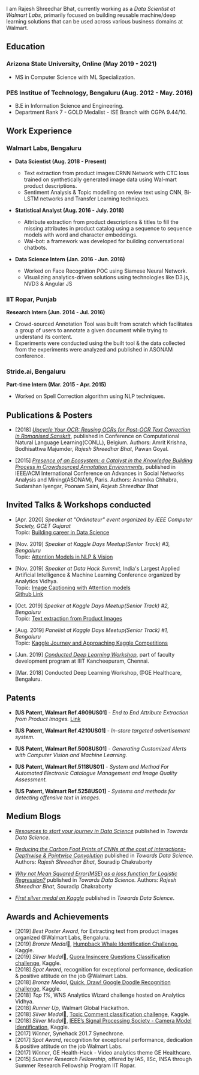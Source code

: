 I am Rajesh Shreedhar Bhat, currently working as a *Data Scientist at Walmart Labs*, primarily focused on building reusable machine/deep learning solutions that can be used across various business domains at Walmart.

## Education
### Arizona State University, Online (May 2019 - 2021)
* MS in Computer Science with ML Specialization.

### PES Institue of Technology, Bengaluru (Aug. 2012 - May. 2016)
* B.E in Information Science and Engineering.
* Department Rank 7 - GOLD Medalist - ISE Branch with CGPA 9.44/10.

## Work Experience
### Walmart Labs, Bengaluru
* **Data Scientist (Aug. 2018 - Present)**
    * Text extraction from product images:CRNN Network with CTC loss trained on synthetically generated image data using Wal-mart product descriptions.
    * Sentiment Analysis & Topic modelling on review text using CNN, Bi-LSTM networks and Transfer Learning techniques.

* **Statistical Analyst (Aug. 2016 - July. 2018)**
    * Attribute extraction from product descriptions & titles to fill the missing attributes in product catalog using a sequence to sequence models with word and character embeddings.
    * Wal-bot: a framework was developed for building conversational chatbots.

* **Data Science Intern (Jan. 2016 - Jun. 2016)**
    * Worked on Face Recognition POC using Siamese Neural Network.
    * Visualizing analytics-driven solutions using technologies like D3.js, NVD3 & Angular JS

### IIT Ropar, Punjab
**Research Intern (Jun. 2014 - Jul. 2016)**
* Crowd-sourced Annotation Tool was built from scratch which facilitates a group of users to annotate a given document while trying to understand
its content.
* Experiments were conducted using the built tool & the data collected from the experiments were analyzed and published in
ASONAM conference.

### Stride.ai, Bengaluru
**Part-time Intern (Mar. 2015 - Apr. 2015)**
* Worked on Spell Correction algorithm using NLP techniques.

## Publications & Posters
* [2018] [*Upcycle Your OCR: Reusing OCRs for Post-OCR Text Correction in Romanised Sanskrit*](http://aclweb.org/anthology/K18-1034), published in Conference on Computational Natural Language Learning(CONLL), Belgium.
Authors: Amrit Krishna, Bodhisattwa Majumder, *Rajesh Shreedhar Bhat*, Pawan Goyal. 

* [2015] [*Presence of an Ecosystem: a Catalyst in the Knowledge Building Process in Crowdsourced Annotation Environments*](http://dl.acm.org/citation.cfm?id=2809410), published in IEEE/ACM International Conference on Advances in Social Networks Analysis and Mining(ASONAM), Paris.
Authors: Anamika Chhabra, Sudarshan Iyengar, Poonam Saini, *Rajesh Shreedhar Bhat* 

## Invited Talks & Workshops conducted
* [Apr. 2020] *Speaker at "Ordinateur" event organized by IEEE Computer Society, GCET Gujarat* <br/>
Topic: [Building career in Data Science](https://www.linkedin.com/feed/update/urn:li:activity:6654617251511136257)

* [Nov. 2019] *Speaker at Kaggle Days Meetup(Senior Track) #3, Bengaluru* <br/>
Topic: [Attention Models in NLP & Vision](https://www.linkedin.com/posts/designerhv_kaggledays-kaggledaysbangalore-datascience-activity-6606514045027745792-ufb6)

* [Nov. 2019] *Speaker at Data Hack Summit*, India's Largest Applied Artificial Intelligence & Machine Learning Conference organized by Analytics Vidhya. <br/> 
Topic: [Image Captioning with Attention models](https://www.analyticsvidhya.com/datahack-summit-2019/schedule/hack-session-image-captioning-using-attention-models) <br/>
[Github Link](https://github.com/rajesh-bhat/dhs_summit_2019_image_captioning)

* [Oct. 2019] *Speaker at Kaggle Days Meetup(Senior Track) #2, Bengaluru* <br/>
Topic: [Text extraction from Product Images](https://www.linkedin.com/posts/rajeshshreedhar_kaggle-kaggledays-meetup-activity-6589216549201117184-tqfT)

* [Aug. 2019] *Panelist at Kaggle Days Meetup(Senior Track) #1, Bengaluru* <br/>
Topic: [Kaggle Journey and Approaching Kaggle Competitions](https://www.linkedin.com/posts/rajeshshreedhar_kaggle-kaggledays-meetup-activity-6571065779024953344-57s0)

* [Jun. 2019] [*Conducted Deep Learning Workshop*](https://www.linkedin.com/posts/rajeshshreedhar_workshop-ai-iiit-activity-6548188865239322624-hRhl), part of faculty development program at IIIT Kancheepuram, Chennai.

* [Mar. 2018] Conducted Deep Learning Workshop, @GE Healthcare, Bengaluru.

## Patents
* **[US Patent, Walmart Ref.4909US01]** - *End to End Attribute Extraction from Product Images.* [Link](https://patentimages.storage.googleapis.com/64/f5/60/3c233403b7b163/US20190311210A1.pdf) 

* **[US Patent, Walmart Ref.4210US01]** - *In-store targeted advertisement system.*

* **[US Patent, Walmart Ref.5008US01]** - *Generating Customized Alerts with Computer Vision and Machine Learning.*

* **[US Patent, Walmart Ref.5118US01]** - *System and Method For Automated Electronic Catalogue Management and Image Quality Assessment.*

* **[US Patent, Walmart Ref.5258US01]** - *Systems and methods for detecting offensive text in images.*

## Medium Blogs
* [*Resources to start your journey in Data Science*](https://towardsdatascience.com/resources-to-start-your-journey-in-data-science-bf960a8d928c) published in *Towards Data Science*.

* [*Reducing the Carbon Foot Prints of CNNs at the cost of interactions-Depthwise & Pointwise Convolution*](https://towardsdatascience.com/reducing-the-carbon-foot-prints-of-cnns-at-the-cost-of-interactions-depthwise-pointwise-conv-5df850ea33a4) published in *Towards Data Science.*
Authors: *Rajesh Shreedhar Bhat*, Souradip Chakraborty 

* [*Why not Mean Squared Error(MSE) as a loss function for Logistic Regression?*](https://towardsdatascience.com/why-not-mse-as-a-loss-function-for-logistic-regression-589816b5e03c) published in *Towards Data Science.*
Authors: *Rajesh Shreedhar Bhat*, Souradip Chakraborty 

* [*First silver medal on Kaggle*](https://towardsdatascience.com/first-silver-medal-on-kaggle-d41819182ec9) published in *Towards Data Science*.

## Awards and Achievements
* [2019] *Best Poster Award*, for Extracting text from product images organized @Walmart Labs, Bengaluru.
* [2019] *Bronze Medal*🥉, [Humpback Whale Identification Challenge](https://www.kaggle.com/c/humpback-whale-identification),  Kaggle.
* [2019] *Silver Medal*🥈, [Quora Insincere Questions Classification challenge](https://www.kaggle.com/c/quora-insincere-questions-classification), Kaggle.
* [2018] *Spot Award*, recognition for exceptional performance, dedication & positive attitude on the job @Walmart Labs.
* [2018] *Bronze Medal*, [Quick, Draw! Google Doodle Recognition challenge](https://www.kaggle.com/c/quickdraw-doodle-recognition), Kaggle.
* [2018] *Top 1%*, WNS Analytics Wizard challenge hosted on Analytics Vidhya.
* [2018] *Runner Up*, Walmart Global Hackathon.
* [2018] *Silver Medal*🥈, [Toxic Comment classification challenge](https://www.kaggle.com/c/jigsaw-toxic-comment-classification-challenge), Kaggle.
* [2018] *Silver Medal*🥈, [IEEE’s Signal Processing Society - Camera Model Identification](https://www.kaggle.com/c/sp-society-camera-model-identification), Kaggle.
* [2017] *Winner*, Synehack 201.7 Synechrone.
* [2017] *Spot Award*, recognition for exceptional performance, dedication & positive attitude on the job Walmart Labs.
* [2017] *Winner*, GE Health-Hack - Video analytics theme GE Healthcare.
* [2015] *Summer Research Fellowship*, offered by IAS, IISc, INSA through Summer Research Fellowship Program IIT Ropar.
